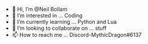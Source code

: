 - 👋 Hi, I’m @Neil Bollam
- 👀 I’m interested in ... Coding
- 🌱 I’m currently learning ... Python and Lua
- 💞️ I’m looking to collaborate on ... stuff
- 📫 How to reach me ... Discord-MythicDragon#6137

<!---
Mythic0709/Mythic0709 is a ✨ special ✨ repository because its `README.md` (this file) appears on your GitHub profile.
You can click the Preview link to take a look at your changes.
--->
